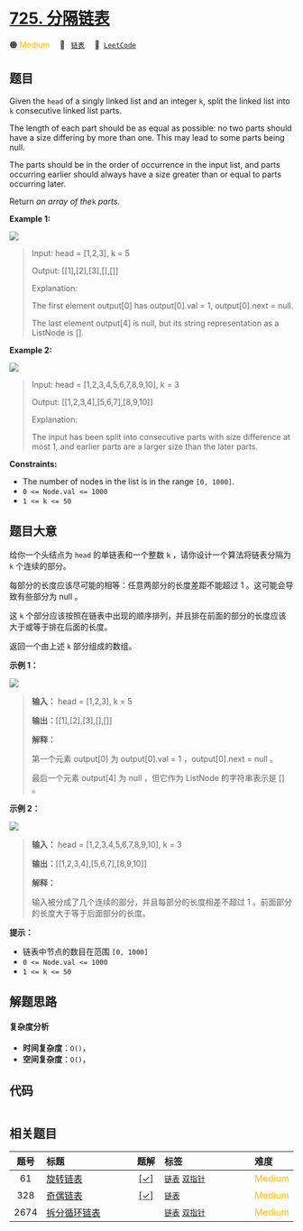 # [725. 分隔链表](https://leetcode.com/problems/split-linked-list-in-parts)

🟠 <font color=#ffb800>Medium</font>&emsp; 🔖&ensp; [`链表`](/outline/tag/linked-list.md)&emsp; 🔗&ensp;[`LeetCode`](https://leetcode.com/problems/split-linked-list-in-parts)

## 题目

Given the `head` of a singly linked list and an integer `k`, split the linked
list into `k` consecutive linked list parts.

The length of each part should be as equal as possible: no two parts should
have a size differing by more than one. This may lead to some parts being
null.

The parts should be in the order of occurrence in the input list, and parts
occurring earlier should always have a size greater than or equal to parts
occurring later.

Return _an array of the_`k` _parts_.



**Example 1:**

![](https://assets.leetcode.com/uploads/2021/06/13/split1-lc.jpg)

> Input: head = [1,2,3], k = 5
> 
> Output: [[1],[2],[3],[],[]]
> 
> Explanation:
> 
> The first element output[0] has output[0].val = 1, output[0].next = null.
> 
> The last element output[4] is null, but its string representation as a ListNode is [].

**Example 2:**

![](https://assets.leetcode.com/uploads/2021/06/13/split2-lc.jpg)

> Input: head = [1,2,3,4,5,6,7,8,9,10], k = 3
> 
> Output: [[1,2,3,4],[5,6,7],[8,9,10]]
> 
> Explanation:
> 
> The input has been split into consecutive parts with size difference at most 1, and earlier parts are a larger size than the later parts.

**Constraints:**

  * The number of nodes in the list is in the range `[0, 1000]`.
  * `0 <= Node.val <= 1000`
  * `1 <= k <= 50`


## 题目大意

给你一个头结点为 `head` 的单链表和一个整数 `k` ，请你设计一个算法将链表分隔为 `k` 个连续的部分。

每部分的长度应该尽可能的相等：任意两部分的长度差距不能超过 1 。这可能会导致有些部分为 null 。

这 `k` 个部分应该按照在链表中出现的顺序排列，并且排在前面的部分的长度应该大于或等于排在后面的长度。

返回一个由上述 `k` 部分组成的数组。



**示例 1：**

![](https://assets.leetcode.com/uploads/2021/06/13/split1-lc.jpg)

> 
> 
> 
> 
> 
> **输入：** head = [1,2,3], k = 5
> 
> **输出：**[[1],[2],[3],[],[]]
> 
> **解释：**
> 
> 第一个元素 output[0] 为 output[0].val = 1 ，output[0].next = null 。
> 
> 最后一个元素 output[4] 为 null ，但它作为 ListNode 的字符串表示是 [] 。
> 
> 

**示例 2：**

![](https://assets.leetcode.com/uploads/2021/06/13/split2-lc.jpg)

> 
> 
> 
> 
> 
> **输入：** head = [1,2,3,4,5,6,7,8,9,10], k = 3
> 
> **输出：**[[1,2,3,4],[5,6,7],[8,9,10]]
> 
> **解释：**
> 
> 输入被分成了几个连续的部分，并且每部分的长度相差不超过 1 。前面部分的长度大于等于后面部分的长度。
> 
> 



**提示：**

  * 链表中节点的数目在范围 `[0, 1000]`
  * `0 <= Node.val <= 1000`
  * `1 <= k <= 50`


## 解题思路

#### 复杂度分析

- **时间复杂度**：`O()`，
- **空间复杂度**：`O()`，

## 代码

```javascript

```

## 相关题目

<!-- prettier-ignore -->
| 题号 | 标题 | 题解 | 标签 | 难度 |
| :------: | :------ | :------: | :------ | :------ |
| 61 | [旋转链表](https://leetcode.com/problems/rotate-list) | [[✓]](/problem/0061.md) |  [`链表`](/outline/tag/linked-list.md) [`双指针`](/outline/tag/two-pointers.md) | <font color=#ffb800>Medium</font> |
| 328 | [奇偶链表](https://leetcode.com/problems/odd-even-linked-list) | [[✓]](/problem/0328.md) |  [`链表`](/outline/tag/linked-list.md) | <font color=#ffb800>Medium</font> |
| 2674 | [拆分循环链表](https://leetcode.com/problems/split-a-circular-linked-list) |  |  [`链表`](/outline/tag/linked-list.md) [`双指针`](/outline/tag/two-pointers.md) | <font color=#ffb800>Medium</font> |

<style>
.blue {
    background-color: #096dd9;
    padding: 0.25rem 0.5rem;
    margin: 0;
    font-size: 0.85em;
    border-radius: 3px;
    color: white;
    font-weight: 500;
}
table th:first-of-type { width: 10%; }
table th:nth-of-type(2) { width: 35%; }
table th:nth-of-type(3) { width: 10%; }
table th:nth-of-type(4) { width: 35%; }
table th:nth-of-type(5) { width: 10%; }
</style>
